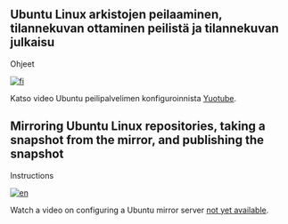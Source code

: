## Ubuntu Linux arkistojen peilaaminen, tilannekuvan ottaminen peilistä ja tilannekuvan julkaisu

Ohjeet

[![fi](https://img.shields.io/badge/lang-FI-blue.svg)](https://github.com/idumdidum/Linux_mirror-snapshot-and-publish/blob/main/Ubuntu/README_fi.md)

Katso video Ubuntu peilipalvelimen konfiguroinnista [Yuotube](https://www.youtube.com/watch?v=lQh-pN2H7qQ).

## Mirroring Ubuntu Linux repositories, taking a snapshot from the mirror, and publishing the snapshot

Instructions

[![en](https://img.shields.io/badge/lang-EN-white.svg)](https://github.com/idumdidum/Linux_mirror-snapshot-and-publish/blob/main/Ubuntu/README_en.md)

Watch a video on configuring a Ubuntu mirror server [not yet available]().

